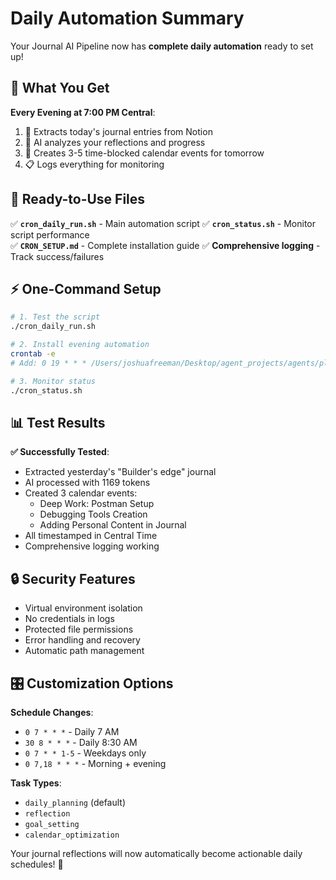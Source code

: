 # Daily Automation Summary

Your Journal AI Pipeline now has **complete daily automation** ready to set up!

## 🎯 What You Get

**Every Evening at 7:00 PM Central**:
1. 📖 Extracts today's journal entries from Notion
2. 🤖 AI analyzes your reflections and progress  
3. 📅 Creates 3-5 time-blocked calendar events for tomorrow
4. 📋 Logs everything for monitoring

## 🚀 Ready-to-Use Files

✅ **`cron_daily_run.sh`** - Main automation script
✅ **`cron_status.sh`** - Monitor script performance  
✅ **`CRON_SETUP.md`** - Complete installation guide
✅ **Comprehensive logging** - Track success/failures

## ⚡ One-Command Setup

```bash
# 1. Test the script
./cron_daily_run.sh

# 2. Install evening automation  
crontab -e
# Add: 0 19 * * * /Users/joshuafreeman/Desktop/agent_projects/agents/planning_agent/cron_daily_run.sh

# 3. Monitor status
./cron_status.sh
```

## 📊 Test Results

**✅ Successfully Tested**:
- Extracted yesterday's "Builder's edge" journal
- AI processed with 1169 tokens
- Created 3 calendar events:
  - Deep Work: Postman Setup  
  - Debugging Tools Creation
  - Adding Personal Content in Journal
- All timestamped in Central Time
- Comprehensive logging working

## 🔒 Security Features

- Virtual environment isolation
- No credentials in logs
- Protected file permissions
- Error handling and recovery
- Automatic path management

## 🎛️ Customization Options

**Schedule Changes**:
- `0 7 * * *` - Daily 7 AM
- `30 8 * * *` - Daily 8:30 AM  
- `0 7 * * 1-5` - Weekdays only
- `0 7,18 * * *` - Morning + evening

**Task Types**:
- `daily_planning` (default)
- `reflection`
- `goal_setting` 
- `calendar_optimization`

Your journal reflections will now automatically become actionable daily schedules! 🎉